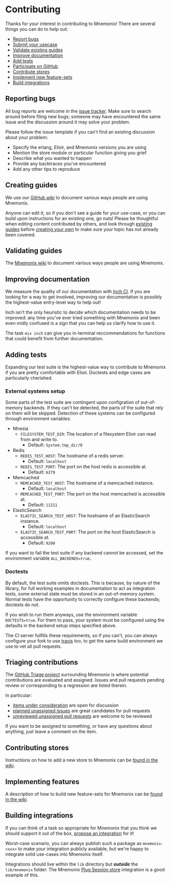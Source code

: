 Contributing
============

Thanks for your interest in contributing to Mnemonix!
There are several things you can do to help out:

- [Report bugs](#reporting-bugs)
- [Submit your usecase](#creating-guides)
- [Validate existing guides](#validating-guides)
- [Improve documentation](#improving-documentation)
- [Add tests](#adding-tests)
- [Participate on GitHub](#triaging-contributions)
- [Contribute stores](#contributing-stores)
- [Implement new feature-sets](#implementing-features)
- [Build integrations](#building-integrations)

Reporting bugs
--------------

All bug reports are welcome in the [issue tracker](https://github.com/christhekeele/mnemonix/pulls).
Make sure to search around before filing new bugs; someone may have encountered the same issue
and the discussion around it may solve your problem.

Please follow the issue template if you can't find an existing discussion about your problem:

- Specify the erlang, Elixir, and Mnemonix versions you are using
- Mention the store module or particular function giving you grief
- Describe what you wanted to happen
- Provide any backtraces you've encountered
- Add any other tips to reproduce

Creating guides
---------------

[new-guide-template]: https://github.com/christhekeele/mnemonix/wiki/_new?wiki%5Bname%5D=Your%20Guide%20Name&wiki%5Bbody%5D=Don%27t%20forget%20to%20update%20the%20wiki%20%5Bhomepage%5D%28https%3A%2F%2Fgithub.com%2Fchristhekeele%2Fmnemonix%2Fwiki%2FHome%2F_edit%29%20and%20%5Bsidebar%5D%28https%3A%2F%2Fgithub.com%2Fchristhekeele%2Fmnemonix%2Fwiki%2F_Sidebar%2F_edit%29%20after%20you%20publish%20your%20guide%21%0D%0A%0D%0A

We use our [GitHub wiki](https://github.com/christhekeele/mnemonix/wiki) to document various ways people are using Mnemonix.

Anyone can edit it, so if you don't see a guide for your use-case, or you can build upon instructions for an existing one, go nuts! Please be thoughtful when editing content contributed by others, and look through [existing guides](https://github.com/christhekeele/mnemonix/wiki#using-mnemonix) before [creating your own][new-guide-template] to make sure your topic has not already been covered.

Validating guides
-----------------

The [Mnemonix wiki](https://github.com/christhekeele/mnemonix/wiki) to document various ways people are using Mnemonix.

Improving documentation
-----------------------

We measure the quality of our documentation with [Inch CI](https://inch-ci.org/github/christhekeele/mnemonix). If you are looking for a way to get involved, improving our documentation is possibly the highest-value entry-level way to help out!

Inch isn't the only heuristic to decide which documentation needs to be improved: any time you've ever tried something with Mnemonix and been even midly confused is a sign that you can help us clarify how to use it.

The task `mix inch` can give you in-terminal reccommendations for functions that could benefit from further documentation.

Adding tests
------------

Expanding our test suite is the highest-value way to contribute to Mnemonix if you are pretty comfortable with Elixir. Doctests and edge cases are particularly cherished.

### External systems setup

Some parts of the test suite are contingent upon configration of out-of-memory backends. If they can't be detected, the parts of the suite that rely on them will be skipped. Detection of these systems can be configured through environment variables:

- Mnesia
  - `FILESYSTEM_TEST_DIR`: The location of a filesystem Elixir can read from and write to. 
    - Default: `System.tmp_dir/0`
- Redis
  - `REDIS_TEST_HOST`: The hostname of a redis server. 
    - Default: `localhost`
  - `REDIS_TEST_PORT`: The port on the host redis is accessible at. 
    - Default: `6379`
- Memcached
  - `MEMCACHED_TEST_HOST`: The hostname of a memcached instance. 
    - Default: `localhost`
  - `MEMCACHED_TEST_PORT`: The port on the host memcached is accessible at. 
    - Default: `11211`
- ElasticSearch
  - `ELASTIC_SEARCH_TEST_HOST`: The hostname of an ElasticSearch instance. 
    - Default: `localhost`
  - `ELASTIC_SEARCH_TEST_PORT`: The port on the host ElasticSearch is accessible at. 
    - Default: `9200`

If you want to fail the test suite if any backend cannot be accessed, set the environment variable `ALL_BACKENDS=true`.

### Doctests

By default, the test suite omits doctests. This is because, by nature of the library, for full working examples in documentation to act as integration tests, some external state must be stored in an out-of-memory system. Normal tests have the opportunity to correctly configure these backends; doctests do not.

If you wish to run them anyways, use the environment variable `DOCTESTS=true`. For them to pass, your system must be configured using the defaults in the backend setup steps specified above.

The CI server fulfills these requirements, so if you can't, you can always configure your fork to use [travis](https://travis-ci.org) too, to get the same build environment we use to vet all pull requests.

Triaging contributions
----------------------

The [GitHub Triage project](https://github.com/christhekeele/mnemonix/projects/1) surrounding Mnemonix is where potential contributions are evaluated and assigned. Issues and pull requests pending review or corresponding to a regression are listed therein.

In particular:

- [items under consideration](https://github.com/christhekeele/mnemonix/projects/1?card_filter_query=is%3Aopen+label%3A%22status%3A+under+consideration%22) are open for discussion
- [planned unassigned issues](https://github.com/christhekeele/mnemonix/projects/1?card_filter_query=type%3Aissue+label%3A%22status%3A+planned%22+no%3Aassignee) are great candidates for pull requests
- [unreviewed unassigned pull requests](https://github.com/christhekeele/mnemonix/projects/1?card_filter_query=type%3Apr+label%3A%22status%3A+awaiting+review%22+no%3Aassignee) are welcome to be reviewed

If you want to be assigned to something, or have any questions about anything, just leave a comment on the item.

Contributing stores
-------------------

Instructions on how to add a new store to Mnemonix can be [found in the wiki](https://github.com/christhekeele/mnemonix/wiki/Making-a-new-store).

Implementing features
---------------------

A description of how to build new feature-sets for Mnemonix can be [found in the wiki](https://github.com/christhekeele/mnemonix/wiki/Adding-a-new-feature-set).

Building integrations
---------------------

If you can think of a task so appropriate for Mnemonix that you think we should support it out of the box, [propose an integration](https://github.com/christhekeele/mnemonix/issues/new) for it!

Worst-case scenario, you can always publish such a package as `mnemonix-<xxx>` to make your integration publicly available, but we're happy to integrate solid use-cases into Mnemonix itself.

Integrations should live within the `lib` directory but ***outside*** the `lib/mnemonix` folder. The Mnemonix [Plug Session store](https://github.com/christhekeele/mnemonix/blob/master/lib/plug/session/mnemonix.ex) integration is a good example of this.
